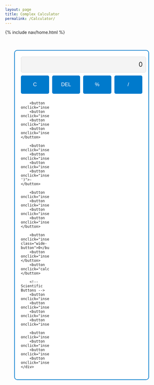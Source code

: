 ```yaml
---
layout: page
title: Complex Calculator
permalink: /Calculator/
---
```


{% include nav/home.html %}

<style>
    body.light-theme {
        background-color: white;
        color: black;
    }

    body.dark-theme {
        background-color: #333;
        color: white;
    }

    body.blue-theme {
        background-color: #007acc;
        color: white;
    }

    body.red-theme {
        background-color: #ff4c4c;
        color: white;
    }

    body.green-theme {
        background-color: #28a745;
        color: white;
    }

    body.grey-theme {
        background-color: #aaa;
        color: white;
    }

    .calculator {
        width: 400px;
        margin: 50px auto;
        padding: 20px;
        border: 2px solid #007acc;
        border-radius: 10px;
        background-color: white;
    }

    .display {
        width: 100%;
        height: 50px;
        background-color: #f4f4f4;
        border: 1px solid #ddd;
        border-radius: 5px;
        margin-bottom: 10px;
        font-size: 1.5em;
        text-align: right;
        padding-right: 10px;
        line-height: 50px;
    }

    .button-container {
        display: grid;
        grid-template-columns: repeat(4, 1fr);
        grid-gap: 10px;
    }

    .button-container button {
        padding: 20px;
        background-color: #007acc;
        color: white;
        border: none;
        border-radius: 5px;
        font-size: 1.2em;
        cursor: pointer;
    }

    .button-container button:hover {
        background-color: #005fa3;
    }

    .wide-button {
        grid-column: span 2;
    }

</style>

<div class="calculator">
    <div id="display" class="display">0</div>
    <div class="button-container">
        <button onclick="clearDisplay()">C</button>
        <button onclick="deleteLast()">DEL</button>
        <button onclick="insert('%')">%</button>
        <button onclick="insert('/')">/</button>

        <button onclick="insert('7')">7</button>
        <button onclick="insert('8')">8</button>
        <button onclick="insert('9')">9</button>
        <button onclick="insert('*')">*</button>

        <button onclick="insert('4')">4</button>
        <button onclick="insert('5')">5</button>
        <button onclick="insert('6')">6</button>
        <button onclick="insert('-')">-</button>

        <button onclick="insert('1')">1</button>
        <button onclick="insert('2')">2</button>
        <button onclick="insert('3')">3</button>
        <button onclick="insert('+')">+</button>

        <button onclick="insert('0')" class="wide-button">0</button>
        <button onclick="insert('.')">.</button>
        <button onclick="calculate()">=</button>

        <!-- Scientific Buttons -->
        <button onclick="insert('Math.PI')">π</button>
        <button onclick="insert('Math.E')">e</button>
        <button onclick="insert('Math.sqrt(')">√</button>
        <button onclick="insert('Math.log(')">log</button>

        <button onclick="insert('Math.sin(')">sin</button>
        <button onclick="insert('Math.cos(')">cos</button>
        <button onclick="insert('Math.tan(')">tan</button>
        <button onclick="insert('Math.pow(')">x^y</button>
    </div>
</div>

<script>
    let display = document.getElementById("display");

    // Clear the display
    function clearDisplay() {
        display.innerHTML = "0";
    }

    // Delete the last character
    function deleteLast() {
        if (display.innerHTML.length > 1) {
            display.innerHTML = display.innerHTML.slice(0, -1);
        } else {
            display.innerHTML = "0";
        }
    }

    // Insert value into the display
    function insert(value) {
        if (display.innerHTML === "0") {
            display.innerHTML = value;
        } else {
            display.innerHTML += value;
        }
    }

    // Calculate the result
    function calculate() {
        try {
            display.innerHTML = eval(display.innerHTML);
        } catch (e) {
            display.innerHTML = "Error";
        }
    }
</script>
